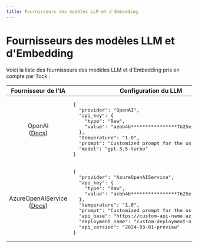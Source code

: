 ```yaml
---
title: Fournisseurs des modèles LLM et d'Embedding
---
```


# Fournisseurs des modèles LLM et d'Embedding

Voici la liste des fournisseurs des modèles LLM et d'Embedding pris en compte par Tock :

<table>
<thead>
<tr>
<th style="font-weight:bold">Fournisseur de l'IA</th>
<th style="font-weight:bold">Configuration du LLM</th>
<th style="font-weight:bold">Configuration de l'Embedding</th>
</tr>
</thead>
<tbody>
<tr>
<td style="text-align: center;">
OpenAI<br/>
(<a href="https://platform.openai.com/docs/introduction">Docs</a>)
</td>
<td style="vertical-align: top;">
<pre>
{
  "provider": "OpenAI",
  "api_key": {
    "type": "Raw",
    "value": "aebb4b****************7b25e3371"
  },
  "temperature": "1.0",
  "prompt": "Customized prompt for the use case",
  "model": "gpt-3.5-turbo"
}
</pre>
</td>
<td style="vertical-align: top;">
<pre>
{
  "provider": "OpenAI",
  "api_key": {
    "type": "Raw",
    "value": "aebb4b****************7b25e3371"
  },
  "model": "text-embedding-ada-002"
}
</pre>
</td>
</tr>
<tr>
<td style="text-align: center;">
AzureOpenAIService <br />
(<a href="https://azure.microsoft.com/fr-fr/products/ai-services/openai-service">Docs</a>)
</td>
<td style="vertical-align: top;">
<pre>
{
  "provider": "AzureOpenAIService",
  "api_key": {
    "type": "Raw",
    "value": "aebb4b****************7b25e3371"
  },
  "temperature": "1.0",
  "prompt": "Customized prompt for the use case",
  "api_base": "https://custom-api-name.azure-api.net",
  "deployment_name": "custom-deployment-name",
  "api_version": "2024-03-01-preview"
}
</pre>
</td>
<td style="vertical-align: top;">
<pre>
{
  "provider": "AzureOpenAIService",
  "api_key": {
    "type": "Raw",
    "value": "aebb4b****************7b25e3371"
  },
  "api_base": "https://custom-api-name.azure-api.net",
  "deployment_name": "custom-deployment-name",
  "api_version": "2024-03-01-preview"
}
</pre>
</td>
</tr>
</tbody>
</table>